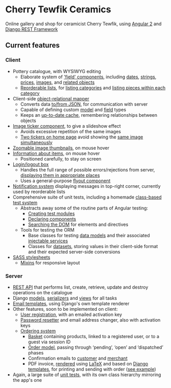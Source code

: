 # Cherry Tewfik Ceramics
Online gallery and shop for ceramicist Cherry Tewfik, using [Angular 2](http://angular.io/) and [Django REST Framework](http://www.django-rest-framework.org/)

## Current features

### Client
- Pottery catalogue, with WYSIWYG editing
  - Elaborate system of ['field' components](https://github.com/robbrockway/cherrytewfik/tree/master/front/src/modules/fields), including [dates](https://github.com/robbrockway/cherrytewfik/blob/master/front/src/modules/fields/editable/edit/types/year.month.edit.component.ts), [strings](https://github.com/robbrockway/cherrytewfik/blob/master/front/src/modules/fields/editable/edit/types/string.edit.component.ts), [prices](https://github.com/robbrockway/cherrytewfik/blob/master/front/src/modules/fields/editable/edit/types/price.edit.component.ts), [images](https://github.com/robbrockway/cherrytewfik/blob/master/front/src/modules/fields/editable/edit/types/image.edit.component.ts), and [related objects](https://github.com/robbrockway/cherrytewfik/blob/master/front/src/modules/fields/editable/edit/types/image.edit.component.ts)
  - [Reorderable lists](https://github.com/robbrockway/cherrytewfik/blob/master/front/src/modules/staff/editable-ordered-list/editable.ordered.list.component.ts), for [listing categories](https://github.com/robbrockway/cherrytewfik/blob/master/front/src/modules/staff/editable-ordered-list/editable.category.list.component.ts) and [listing pieces within each category](https://github.com/robbrockway/cherrytewfik/blob/master/front/src/modules/gallery/editable/editable.piece.list.component.ts)
- Client-side [object-relational mapper](https://github.com/robbrockway/cherrytewfik/tree/master/front/src/modules/main/models)
  - Converts data [to/from JSON](https://github.com/robbrockway/cherrytewfik/blob/master/front/src/modules/main/models/field-descriptors/base.ts), for communication with server
  - Capable of defining custom [model](https://github.com/robbrockway/cherrytewfik/blob/master/front/src/modules/main/models/model.ts) and [field](https://github.com/robbrockway/cherrytewfik/blob/master/front/src/modules/main/models/field-descriptors/base.ts) types
  - Keeps an [up-to-date cache](https://github.com/robbrockway/cherrytewfik/blob/2c7f4683c7d25082c3be84f5c12550dd42d6eb84/front/src/modules/main/models/model.ts#L190-L286), remembering relationships between objects
- [Image ticker component](https://github.com/robbrockway/cherrytewfik/blob/master/front/src/modules/shared/image-ticker/image.ticker.component.ts), to give a slideshow effect
  - Avoids excessive repetition of the same images
  - [Two tickers on home page](https://github.com/robbrockway/cherrytewfik/blob/master/front/src/modules/home-view/piece-ticker/piece.ticker.component.ts) avoid showing the [same image simultaneously](https://github.com/robbrockway/cherrytewfik/blob/master/front/src/modules/home-view/piece-ticker/piece.ticker.service.ts)
- [Zoomable image thumbnails](https://github.com/robbrockway/cherrytewfik/blob/master/front/src/modules/fields/static/thumbnail.component.ts), on mouse hover
- [Information about items](https://github.com/robbrockway/cherrytewfik/blob/master/front/src/modules/gallery/shared/static.piece.list.item.component.ts), on mouse hover
  - Positioned carefully, to stay on screen
- [Login/logout box](https://github.com/robbrockway/cherrytewfik/blob/master/front/src/modules/main/login/login.component.ts)
  - Handles the full range of possible errors/rejections from server, [displaying them in appropriate places](https://github.com/robbrockway/cherrytewfik/blob/master/front/src/modules/main/login/login.form.component.ts)
  - Uses a general-purpose [flyout component](https://github.com/robbrockway/cherrytewfik/tree/master/front/src/modules/main/flyout)
- [Notification system](https://github.com/robbrockway/cherrytewfik/blob/master/front/src/modules/main/notification/notification.component.ts) displaying messages in top-right corner, currently used by reorderable lists
- Comprehensive suite of unit tests, including a homemade [class-based test system](https://github.com/robbrockway/cherrytewfik/tree/master/front/src/testing)
  - Abstracts away some of the routine parts of Angular testing:
    - [Creating test modules](https://github.com/robbrockway/cherrytewfik/blob/master/front/src/testing/test.with.module.ts)
    - [Declaring components](https://github.com/robbrockway/cherrytewfik/blob/master/front/src/testing/component.test.base.ts)
    - [Searching the DOM](https://github.com/robbrockway/cherrytewfik/blob/2c7f4683c7d25082c3be84f5c12550dd42d6eb84/front/src/testing/utils.ts#L37-L298) for elements and directives
  - Tools for testing the ORM
    - Base classes for testing [data models](https://github.com/robbrockway/cherrytewfik/blob/master/front/src/modules/main/models/model.test.base.ts) and their associated [injectable services](https://github.com/robbrockway/cherrytewfik/blob/master/front/src/modules/main/models/model.service.test.base.ts)
    - Classes for [datasets](https://github.com/robbrockway/cherrytewfik/blob/master/front/src/testing/data/datasets.ts), storing values in their client-side format and their expected server-side conversions
- [SASS stylesheets](https://github.com/robbrockway/cherrytewfik/tree/2c7f4683c7d25082c3be84f5c12550dd42d6eb84/front/src/styles)
  - [Mixins](https://github.com/robbrockway/cherrytewfik/blob/2c7f4683c7d25082c3be84f5c12550dd42d6eb84/front/src/styles/imports/screen-sizes.scss) for responsive layout
  
  
### Server
- [REST API](https://github.com/robbrockway/cherrytewfik/blob/master/api/django_config/urls.py) that performs list, create, retrieve, update and destroy operations on the catalogue
- Django [models](https://github.com/robbrockway/cherrytewfik/blob/master/api/app/models.py), [serializers](https://github.com/robbrockway/cherrytewfik/blob/master/api/app/serializers.py) and [views](https://github.com/robbrockway/cherrytewfik/tree/master/api/app/views) for all tasks
- [Email templates](https://github.com/robbrockway/cherrytewfik/blob/master/api/app/email.py), using Django's own template renderer
- Other features, soon to be implemented on client:
  - [User registration](https://github.com/robbrockway/cherrytewfik/blob/master/api/app/views/pending_user.py), with an emailed activation key
  - [Password resetter](https://github.com/robbrockway/cherrytewfik/blob/master/api/app/views/password_reset.py) and email address changer, also with activation keys
  - [Ordering system](https://github.com/robbrockway/cherrytewfik/blob/master/api/app/views/order.py)
    - [Basket](https://github.com/robbrockway/cherrytewfik/blob/master/api/app/views/basket.py) containing products, linked to a registered user, or to a guest via session ID
    - [Order model](https://github.com/robbrockway/cherrytewfik/blob/82abcb9bd925dde61deb38610207757002820642/api/app/models.py#L338-L415), passing through &lsquo;pending&rsquo;, &lsquo;open&rsquo; and &lsquo;dispatched&rsquo; phases
    - Confirmation emails to [customer](https://github.com/robbrockway/cherrytewfik/blob/master/api/app/templates/email/receipt.html) and [merchant](https://github.com/robbrockway/cherrytewfik/blob/master/api/app/templates/email/admin_order_notification.html)
    - PDF invoice, [rendered](https://github.com/robbrockway/cherrytewfik/blob/82abcb9bd925dde61deb38610207757002820642/api/app/views/invoice.py#L23-L181) using [LaTeX](https://www.latex-project.org/) and based on [Django templates](https://github.com/robbrockway/cherrytewfik/blob/master/api/app/templates/invoice.tex), for printing and sending with order ([see example](https://github.com/robbrockway/cherrytewfik/blob/master/api/app/templates/invoice_mockup.pdf))
- Again, a large suite of [unit tests](https://github.com/robbrockway/cherrytewfik/tree/master/api/app/tests), with its own class hierarchy mirroring the app's one